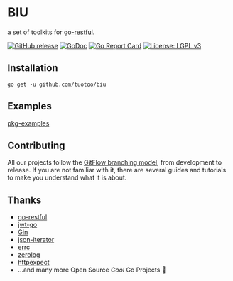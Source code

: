 # BIU

a set of toolkits for [go-restful](https://github.com/emicklei/go-restful).

[![GitHub release](http://img.shields.io/github/release/tuotoo/biu.svg)](https://github.com/tuotoo/biu/releases)
[![GoDoc](https://godoc.org/github.com/tuotoo/biu?status.svg)](https://godoc.org/github.com/tuotoo/biu)
[![Go Report Card](https://goreportcard.com/badge/github.com/tuotoo/biu)](https://goreportcard.com/report/github.com/tuotoo/biu)
[![License: LGPL v3](https://img.shields.io/badge/License-LGPL%20v3-blue.svg)](https://www.gnu.org/licenses/lgpl-3.0)

## Installation

`go get -u github.com/tuotoo/biu`

## Examples

[pkg-examples](https://godoc.org/github.com/tuotoo/biu#pkg-examples)

## Contributing

All our projects follow the [GitFlow branching model](http://nvie.com/posts/a-successful-git-branching-model/), from development to release. If you are not familiar with it, there are several guides and tutorials to make you understand what it is about.

## Thanks

- [go-restful](https://github.com/emicklei/go-restful)
- [jwt-go](https://github.com/dgrijalva/jwt-go)
- [Gin](https://github.com/gin-gonic/gin)
- [json-iterator](https://github.com/json-iterator/go)
- [errc](https://github.com/mpvl/errc)
- [zerolog](https://github.com/rs/zerolog)
- [httpexpect](https://github.com/gavv/httpexpect)
- ...and many more Open Source *Cool* Go Projects :star2:
